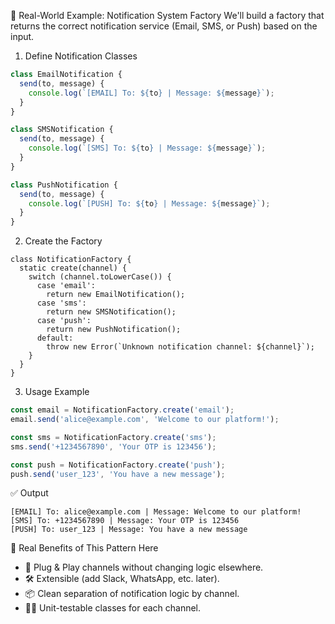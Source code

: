 🔔 Real-World Example: Notification System Factory
We'll build a factory that returns the correct notification service (Email, SMS, or Push) based on the input.

1. Define Notification Classes

```js
class EmailNotification {
  send(to, message) {
    console.log(`[EMAIL] To: ${to} | Message: ${message}`);
  }
}

class SMSNotification {
  send(to, message) {
    console.log(`[SMS] To: ${to} | Message: ${message}`);
  }
}

class PushNotification {
  send(to, message) {
    console.log(`[PUSH] To: ${to} | Message: ${message}`);
  }
}

```

2. Create the Factory

```
class NotificationFactory {
  static create(channel) {
    switch (channel.toLowerCase()) {
      case 'email':
        return new EmailNotification();
      case 'sms':
        return new SMSNotification();
      case 'push':
        return new PushNotification();
      default:
        throw new Error(`Unknown notification channel: ${channel}`);
    }
  }
}

```
3. Usage Example

```js
const email = NotificationFactory.create('email');
email.send('alice@example.com', 'Welcome to our platform!');

const sms = NotificationFactory.create('sms');
sms.send('+1234567890', 'Your OTP is 123456');

const push = NotificationFactory.create('push');
push.send('user_123', 'You have a new message');

```

✅ Output

```
[EMAIL] To: alice@example.com | Message: Welcome to our platform!  
[SMS] To: +1234567890 | Message: Your OTP is 123456  
[PUSH] To: user_123 | Message: You have a new message

```

🧠 Real Benefits of This Pattern Here
- 🔌 Plug & Play channels without changing logic elsewhere.
- 🛠️ Extensible (add Slack, WhatsApp, etc. later).
- 📦 Clean separation of notification logic by channel.
- 👨‍🔧 Unit-testable classes for each channel.
